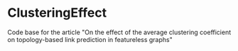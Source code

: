 # ClusteringEffect
 Code base for the article "On the effect of the average clustering coefficient on topology-based link prediction in featureless graphs"
